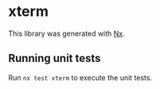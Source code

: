 # xterm

This library was generated with [Nx](https://nx.dev).

## Running unit tests

Run `nx test xterm` to execute the unit tests.
